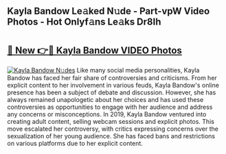 ## Kayla Bandow Le𝚊ked N𝚞de - Part-vpW Video Photos - Hot Onlyf𝚊ns Le𝚊ks Dr8Ih

# <h2><a href="http://ac19240.deff.icu/?id=Kayla+Bandow">🔗 New 👉🔴 Kayla Bandow VIDEO Photos</a></h2>

[![Kayla Bandow N𝚞des](https://i.imgur.com/rIISA9y.gif)](http://ac19240.deff.icu/?id=Kayla+Bandow)
Like many social media personalities, Kayla Bandow has faced her fair share of controversies and criticisms. From her explicit content to her involvement in various feuds, Kayla Bandow's online presence has been a subject of debate and discussion. However, she has always remained unapologetic about her choices and has used these controversies as opportunities to engage with her audience and address any concerns or misconceptions. In 2019, Kayla Bandow ventured into creating adult content, selling webcam sessions and explicit photos. This move escalated her controversy, with critics expressing concerns over the sexualization of her young audience. She has faced bans and restrictions on various platforms due to her explicit content.
